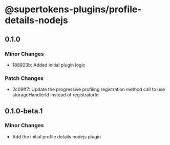 # @supertokens-plugins/profile-details-nodejs

## 0.1.0

### Minor Changes

- 188923b: Added initial plugin logic

### Patch Changes

- 2c09ff7: Update the progressive profiling registration method call to use storageHandlerId instead of registratorId

## 0.1.0-beta.1

### Minor Changes

- Add the initial profile details nodejs plugin

